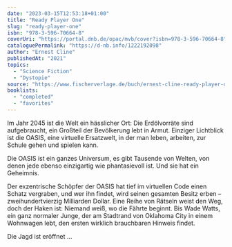 ```yaml
---
date: "2023-03-15T12:53:18+01:00"
title: "Ready Player One"
slug: "ready-player-one"
isbn: "978-3-596-70664-8"
coverUri: "https://portal.dnb.de/opac/mvb/cover?isbn=978-3-596-70664-8"
cataloguePermalink: "https://d-nb.info/1222192098"
author: "Ernest Cline"
publishedAt: "2021"
topics:
  - "Science Fiction"
  - "Dystopie"
source: "https://www.fischerverlage.de/buch/ernest-cline-ready-player-one-9783596706648"
booklists:
  - "completed"
  - "favorites"
---
```

Im Jahr 2045 ist die Welt ein hässlicher Ort: Die Erdölvorräte sind 
aufgebraucht, ein Großteil der Bevölkerung lebt in Armut. Einziger Lichtblick 
ist die OASIS, eine virtuelle Ersatzwelt, in der man leben, arbeiten, zur Schule 
gehen und spielen kann.

Die OASIS ist ein ganzes Universum, es gibt Tausende von Welten, von denen jede 
ebenso einzigartig wie phantasievoll ist. Und sie hat ein Geheimnis.

Der exzentrische Schöpfer der OASIS hat tief im virtuellen Code einen Schatz 
vergraben, und wer ihn findet, wird seinen gesamten Besitz erben – 
zweihundertvierzig Milliarden Dollar. Eine Reihe von Rätseln weist den Weg, doch 
der Haken ist: Niemand weiß, wo die Fährte beginnt. Bis Wade Watts, ein ganz 
normaler Junge, der am Stadtrand von Oklahoma City in einem Wohnwagen lebt, den 
ersten wirklich brauchbaren Hinweis findet.

Die Jagd ist eröffnet ...